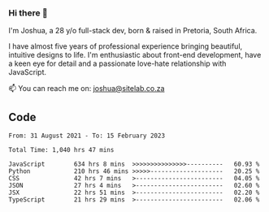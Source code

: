 ### Hi there 👋

I'm Joshua, a 28 y/o full-stack dev, born & raised in Pretoria, South Africa. 

I have almost five years of professional experience bringing beautiful, intuitive designs to life. I'm enthusiastic about front-end development, have a keen eye for detail and a passionate love-hate relationship with JavaScript.

📫 You can reach me on: joshua@sitelab.co.za

## **Code**

<!--START_SECTION:waka-->

```text
From: 31 August 2021 - To: 15 February 2023

Total Time: 1,040 hrs 47 mins

JavaScript        634 hrs 8 mins  >>>>>>>>>>>>>>>----------   60.93 %
Python            210 hrs 46 mins >>>>>--------------------   20.25 %
CSS               42 hrs 7 mins   >------------------------   04.05 %
JSON              27 hrs 4 mins   >------------------------   02.60 %
JSX               22 hrs 51 mins  >------------------------   02.20 %
TypeScript        21 hrs 29 mins  >------------------------   02.06 %
```

<!--END_SECTION:waka-->
